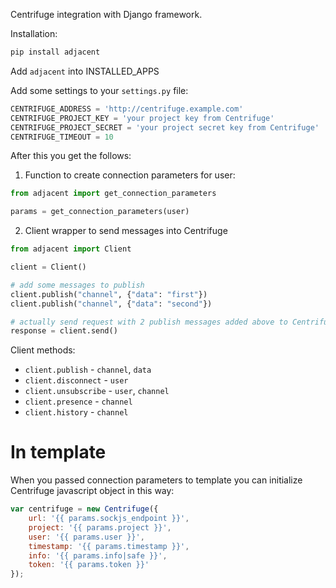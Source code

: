 Centrifuge integration with Django framework.

Installation:

```bash
pip install adjacent
```

Add `adjacent` into INSTALLED_APPS

Add some settings to your `settings.py` file:

```python
CENTRIFUGE_ADDRESS = 'http://centrifuge.example.com'
CENTRIFUGE_PROJECT_KEY = 'your project key from Centrifuge'
CENTRIFUGE_PROJECT_SECRET = 'your project secret key from Centrifuge'
CENTRIFUGE_TIMEOUT = 10
```

After this you get the follows:

1) Function to create connection parameters for user:

```python
from adjacent import get_connection_parameters

params = get_connection_parameters(user)
```

2) Client wrapper to send messages into Centrifuge

```python
from adjacent import Client

client = Client()

# add some messages to publish
client.publish("channel", {"data": "first"})
client.publish("channel", {"data": "second"})

# actually send request with 2 publish messages added above to Centrifuge
response = client.send()
```

Client methods:

* `client.publish` - `channel`, `data`
* `client.disconnect` - `user`
* `client.unsubscribe` - `user`, `channel`
* `client.presence` - `channel`
* `client.history` - `channel`

In template
===========

When you passed connection parameters to template you can initialize Centrifuge javascript object in this way:

```javascript
var centrifuge = new Centrifuge({
    url: '{{ params.sockjs_endpoint }}',
    project: '{{ params.project }}',
    user: '{{ params.user }}',
    timestamp: '{{ params.timestamp }}',
    info: '{{ params.info|safe }}',
    token: '{{ params.token }}'
});
```
